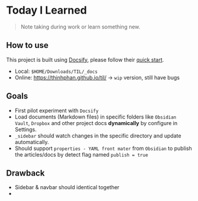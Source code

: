 # Today I Learned

> Note taking during work or learn something new.

## How to use

This project is built using [Docsify](https://docsify.js.org/), please follow their [quick start](https://docsify.js.org/#/quickstart).

- Local: `$HOME/Downloads/TIL/_docs`
- Online: <https://thinhphan.github.io/til/> -> `wip` version, still have bugs


## Goals

- First pilot experiment with `Docsify`
- Load documents (Markdown files) in specific folders like `Obsidian Vault`, `Dropbox` and other project docs **dynamically** by configure in Settings.
- `_sidebar` should watch changes in the specific directory and update automatically.
- Should support `properties - YAML front mater` from `Obsidian` to publish the articles/docs by detect flag named `publish = true`

## Drawback

- Sidebar & navbar should identical together
-
